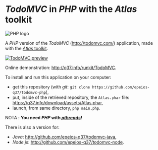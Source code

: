 # *TodoMVC* in *PHP* with the *Atlas* toolkit

![PHP logo](https://q37.info/download/assets/PHP.png "PHP")

A *PHP* version of the *TodoMVC* (<http://todomvc.com/>) application, made with the [*Atlas* toolkit](http://atlastk.org).

[![TodoMVC preview](http://q37.info/download/TodoMVC.gif "Preview of the PHP implementation of TodoMVC made with the Atlas toolkit")](http://atlastk.org)

Online demonstration: <http://q37.info/runkit/TodoMVC>.

To install and run this application on your computer:

- get this repository (with *git*: `git clone https://github.com/epeios-q37/todomvc-php`),
- put, inside of the retrieved repository, the `Atlas.phar` file: https://q37.info/download/assets/Atlas.phar,
- launch, from same directory, `php main.php`.

NOTA : **You need *PHP* with [*pthreads*](http://php.net/manual/book.pthreads.php)!**

There is also a version for:

  * *Java*: <http://github.com/epeios-q37/todomvc-java>,
  * *Node.js*: <http://github.com/epeios-q37/todomvc-node>.